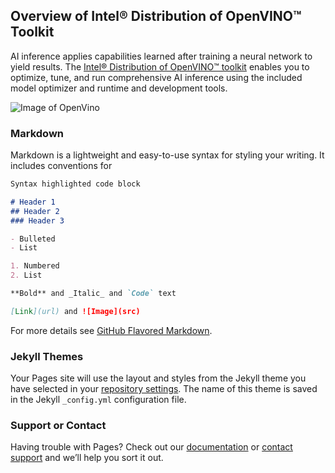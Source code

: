 ## Overview of Intel® Distribution of OpenVINO™ Toolkit

AI inference applies capabilities learned after training a neural network to yield results. The [Intel® Distribution of OpenVINO™ toolkit](https://software.intel.com/content/www/us/en/develop/tools/openvino-toolkit.html) enables you to optimize, tune, and run comprehensive AI inference using the included model optimizer and runtime and development tools.

![Image of OpenVino](https://software.intel.com/content/dam/develop/public/us/en/images/diagrams-infographics/diagram-v1openvino-homepage-16x9.png)

### Markdown

Markdown is a lightweight and easy-to-use syntax for styling your writing. It includes conventions for

```markdown
Syntax highlighted code block

# Header 1
## Header 2
### Header 3

- Bulleted
- List

1. Numbered
2. List

**Bold** and _Italic_ and `Code` text

[Link](url) and ![Image](src)
```

For more details see [GitHub Flavored Markdown](https://guides.github.com/features/mastering-markdown/).

### Jekyll Themes

Your Pages site will use the layout and styles from the Jekyll theme you have selected in your [repository settings](https://github.com/vanessa-jml/OpenVINO/settings/pages). The name of this theme is saved in the Jekyll `_config.yml` configuration file.

### Support or Contact

Having trouble with Pages? Check out our [documentation](https://docs.github.com/categories/github-pages-basics/) or [contact support](https://support.github.com/contact) and we’ll help you sort it out.
